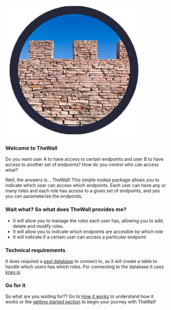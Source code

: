 ![TheWall](/thewall-logo.png)

### Welcome to **TheWall**

Do you want user A to have access to certain endpoints and user B to have access to another set of endpoints? How do you control who can access what?

Well, the answers is... TheWall! This simple nodejs package allows you to indicate which user can access which endpoints. Each user can have any or many roles and each role has access to a given set of endpoints, and yes you can parameterize the endpoints. 

### Wait what? So what does TheWall provides me?

* It will allow you to manage the roles each user has, allowing you to add, delete and modify roles.
* It will allow you to indicate which endpoints are accesible by which role
* It will indicate if a certain user can access a particular endpoint

### Technical requirements

It does required a [psql database](https://www.postgresql.org/) to connect to, as it will create a table to handle which users has which roles. For connecting to the database it uses [knex.js](https://knexjs.org/).


### Go for it

So what are you waiting for?? Go to [How it works](../how-it-works) to understand how it works or the [getting started section](./gettingstarted/) to begin your journey with TheWall!
